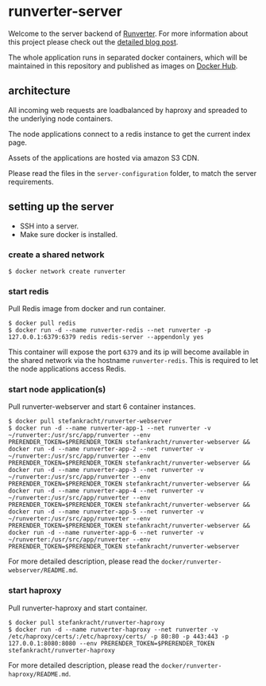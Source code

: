 # runverter-server

Welcome to the server backend of [Runverter](http://runverter.io). For more information about this project please check out the [detailed blog post](http://stefankracht.de/news/runverter).

The whole application runs in separated docker containers, which will be maintained in this repository and published as images on [Docker Hub](https://hub.docker.com/r/stefankracht/).

## architecture

All incoming web requests are loadbalanced by haproxy and spreaded to the underlying node containers.

The node applications connect to a redis instance to get the current index page.

Assets of the applications are hosted via amazon S3 CDN.

Please read the files in the `server-configuration` folder, to match the server requirements.

## setting up the server

- SSH into a server.
- Make sure docker is installed.

### create a shared network

```shell
$ docker network create runverter
```

### start redis

Pull Redis image from docker and run container.

```shell
$ docker pull redis
$ docker run -d --name runverter-redis --net runverter -p 127.0.0.1:6379:6379 redis redis-server --appendonly yes
```

This container will expose the port `6379` and its ip will become available in the shared network via the hostname `runverter-redis`. This is required to let the node applications access Redis.

### start node application(s)

Pull runverter-webserver and start 6 container instances.

```shell
$ docker pull stefankracht/runverter-webserver
$ docker run -d --name runverter-app-1 --net runverter -v ~/runverter:/usr/src/app/runverter --env PRERENDER_TOKEN=$PRERENDER_TOKEN stefankracht/runverter-webserver && docker run -d --name runverter-app-2 --net runverter -v ~/runverter:/usr/src/app/runverter --env PRERENDER_TOKEN=$PRERENDER_TOKEN stefankracht/runverter-webserver && docker run -d --name runverter-app-3 --net runverter -v ~/runverter:/usr/src/app/runverter --env PRERENDER_TOKEN=$PRERENDER_TOKEN stefankracht/runverter-webserver && docker run -d --name runverter-app-4 --net runverter -v ~/runverter:/usr/src/app/runverter --env PRERENDER_TOKEN=$PRERENDER_TOKEN stefankracht/runverter-webserver && docker run -d --name runverter-app-5 --net runverter -v ~/runverter:/usr/src/app/runverter --env PRERENDER_TOKEN=$PRERENDER_TOKEN stefankracht/runverter-webserver && docker run -d --name runverter-app-6 --net runverter -v ~/runverter:/usr/src/app/runverter --env PRERENDER_TOKEN=$PRERENDER_TOKEN stefankracht/runverter-webserver
```

For more detailed description, please read the `docker/runverter-webserver/README.md`.

### start haproxy

Pull runverter-haproxy and start container.

```shell
$ docker pull stefankracht/runverter-haproxy
$ docker run -d --name runverter-haproxy --net runverter -v /etc/haproxy/certs/:/etc/haproxy/certs/ -p 80:80 -p 443:443 -p 127.0.0.1:8080:8080 --env PRERENDER_TOKEN=$PRERENDER_TOKEN stefankracht/runverter-haproxy
```

For more detailed description, please read the `docker/runverter-haproxy/README.md`.
